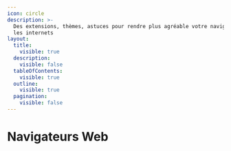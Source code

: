 ```yaml
---
icon: circle
description: >-
  Des extensions, thèmes, astuces pour rendre plus agréable votre navigation sur
  les internets
layout:
  title:
    visible: true
  description:
    visible: false
  tableOfContents:
    visible: true
  outline:
    visible: true
  pagination:
    visible: false
---
```


# Navigateurs Web

